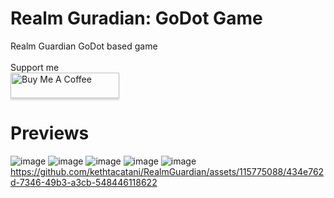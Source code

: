 # Realm Guradian: GoDot Game

Realm Guardian
GoDot based game
<br>
<br>
Support me
<br>
<a href="https://www.buymeacoffee.com/kethtacatani" target="_blank"><img src="https://www.buymeacoffee.com/assets/img/custom_images/orange_img.png" alt="Buy Me A Coffee" style="height: 41px !important;width: 174px !important;box-shadow: 0px 3px 2px 0px rgba(190, 190, 190, 0.5) !important;-webkit-box-shadow: 0px 3px 2px 0px rgba(190, 190, 190, 0.5) !important;" ></a>
# Previews
![image](https://github.com/kethtacatani/RealmGuardian/assets/115775088/0cb995c9-16e9-4961-993b-302710da701b)
![image](https://github.com/kethtacatani/RealmGuardian/assets/115775088/3301de9a-cf06-4b79-851b-4247f745f4a3)
![image](https://github.com/kethtacatani/RealmGuardian/assets/115775088/355bae2f-99c9-426f-bda6-09341b3cd31b)
![image](https://github.com/kethtacatani/RealmGuardian/assets/115775088/af24c063-a96a-45f8-a4bd-3e9029aa5aed)
![image](https://github.com/kethtacatani/RealmGuardian/assets/115775088/c990cd71-f392-44a6-a72d-b391121271a2)
https://github.com/kethtacatani/RealmGuardian/assets/115775088/434e762d-7346-49b3-a3cb-548446118622

